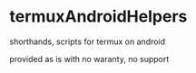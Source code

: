 # termuxAndroidHelpers
shorthands, scripts for termux on android

provided as is with no waranty, no support

